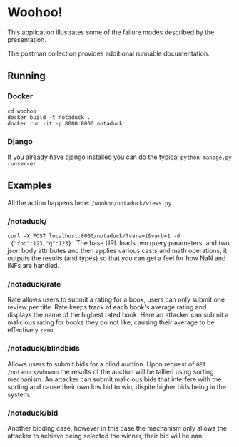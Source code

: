 # Woohoo!

This application illustrates some of the failure modes described by the presentation. 

The postman collection provides additional runnable documentation. 

## Running

### Docker
```
cd woohoo
docker build -t notaduck .
docker run -it -p 8000:8000 notaduck
```

### Django
If you already have django installed you can do the typical
`python manage.py runserver`


## Examples
All the action happens here: `/woohoo/notaduck/views.py`

### /notaduck/ 
`curl -X POST localhost:8000/notaduck/?vara=1&varb=1 -d '{"foo":123,"q":123}'`
The base URL loads two query parameters, and two json body attributes and then applies various casts and math operations, it outputs the results (and types) so that you can get a feel for how NaN and INFs are handled. 

### /notaduck/rate

Rate allows users to submit a rating for a book, users can only submit one review per title. Rate keeps track of each book's average rating and displays the name of the highest rated book. Here an attacker can submit a malicious rating for books they do not like, causing their average to be effectively zero.

### /notaduck/blindbids

Allows users to submit bids for a blind auction. Upon request of `GET /notaduck/whowon` the results of the auction will be tallied using sorting mechanism. An attacker can submit malicious bids that interfere with the sorting and cause their own low bid to win, dispite higher bids being in the system.

### /notaduck/bid

Another bidding case, however in this case the mechanism only allows the attacker to achieve being selected the winner, their bid will be nan.
